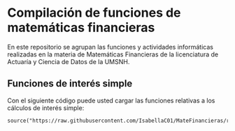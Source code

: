 # Compilación de funciones de matemáticas financieras

En este repositorio se agrupan las funciones y actividades informáticas realizadas en la materia de Matemáticas Financieras de la licenciatura de Actuaría y Ciencia de Datos de la UMSNH.

## Funciones de interés simple

Con el siguiente código puede usted cargar las funciones relativas a los cálculos de interés simple:

```{r}
source("https://raw.githubusercontent.com/IsabellaC01/MateFinancieras/refs/heads/main/formulasInteresSimple.R")
```
